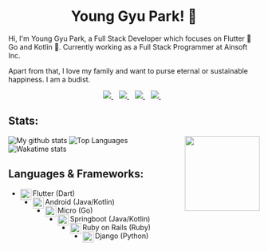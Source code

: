 <h1 align='center'>Young Gyu Park! 👋</h1>

Hi, I'm Young Gyu Park, a Full Stack Developer which focuses on Flutter 💙 Go and Kotlin 💚. Currently working as a Full Stack Programmer at Ainsoft Inc.


Apart from that, I love my family and want to purse eternal or sustainable happiness. I am a budist.

<p align='center'>
<a href="https://twitter.com/ygpark2">
  <img src="https://img.shields.io/badge/twitter-%231DA1F2.svg?&style=for-the-badge&logo=twitter&logoColor=white" />
</a>&nbsp;&nbsp;
<a href="https://www.linkedin.com/in/young-gyu-park-93175412/">
  <img src="https://img.shields.io/badge/linkedin-%230077B5.svg?&style=for-the-badge&logo=linkedin&logoColor=white" />
</a>&nbsp;&nbsp;
  <!--
<a href="https://medium.com/@ygpark2">
  <img src="https://img.shields.io/badge/medium-%2312100E.svg?&style=for-the-badge&logo=medium&logoColor=white" />
</a>&nbsp;&nbsp;
-->
<a href="https://www.facebook.com/ygpark2">
  <img src="https://img.shields.io/badge/Facebook-1877F2.svg?&style=for-the-badge&logo=facebook&logoColor=white" />
</a>&nbsp;&nbsp;
<a href="mailto:ygpark2@gmail.com">
  <img src="https://img.shields.io/badge/email me-%23D14836.svg?&style=for-the-badge&logo=gmail&logoColor=white" />
</a>&nbsp;&nbsp;
</p>

## Stats:

<img align ="right" src = "https://i.imgur.com/w4pKOQi.jpg" width="150" height="150">

![My github stats](https://github-readme-stats.vercel.app/api?username=ygpark2&show_icons=true&include_all_commits=true&hide_border=true&title_color=24292e)
![Top Languages](https://github-readme-stats.vercel.app/api/top-langs/?username=ygpark2&layout=compact&langs_count=8&hide_border=true&title_color=24292e)
![Wakatime stats](https://github-readme-stats.vercel.app/api/wakatime?username=ygpark2&hide_border=true&title_color=24292e&text_color=999999)


## Languages & Frameworks:
- Flutter (Dart)<img align="left" alt="flutter" width="22px" src="https://cdn.jsdelivr.net/npm/simple-icons@v3/icons/flutter.svg"/>
- Android (Java/Kotlin)<img align="left" alt="android" width="22px" src="https://cdn.jsdelivr.net/npm/simple-icons@v3/icons/android.svg"/>
- Micro (Go)<img align="left" alt="android" width="22px" src="https://cdn.jsdelivr.net/npm/simple-icons@v3/icons/go.svg"/>
- Springboot (Java/Kotlin)<img align="left" alt="android" width="22px" src="https://cdn.jsdelivr.net/npm/simple-icons@v3/icons/spring.svg"/>
- Ruby on Rails (Ruby)<img align="left" alt="android" width="22px" src="https://cdn.jsdelivr.net/npm/simple-icons@v3/icons/ruby.svg"/>
- Django (Python)<img align="left" alt="android" width="22px" src="https://cdn.jsdelivr.net/npm/simple-icons@v3/icons/python.svg"/>
